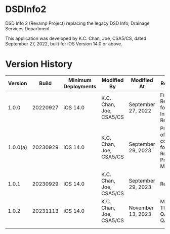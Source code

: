 # DSDInfo2
DSD Info 2 (Revamp Project) replacing the legacy DSD Info, Drainage Services Department  
  
This application was developed by K.C. Chan, Joe, CSA5/CS, dated September 27, 2022, built for iOS Version 14.0 or above.
  
# Version History
  
| Version | Build | Minimum Deployments | Modified By | Modified At | Remarks |
|---|---|---|---|---|---|
| 1.0.0 | 20220927 | iOS 14.0 | K.C. Chan, Joe, CSA5/CS | September 27, 2022 | First Release for DSD Info Revamp |
| 1.0.0(a) | 20230929 | iOS 14.0 | K.C. Chan, Joe, CSA5/CS | September 29, 2023 | Proof-of-concepts for Reverse Proxy Migration |
| 1.0.1 | 20230929 | iOS 14.0 | K.C. Chan, Joe, CSA5/CS | September 29, 2023 | Revert | 
| 1.0.2 | 20231113 | iOS 14.0 | K.C. Chan, Joe, CSA5/CS | November 13, 2023 | Merging TU and QA into QATU |
|   |   |   |   |   |   |
|   |   |   |   |   |   |



